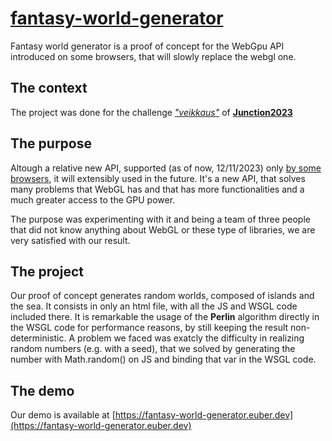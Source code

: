 # [fantasy-world-generator](https://fantasy-world-generator.euber.dev/)

Fantasy world generator is a proof of concept for the WebGpu API introduced on some browsers, that will slowly replace the webgl one.

## The context

The project was done for the challenge *["veikkaus"](https://www.junction2023.com/challenges-2023/veikkaus)* of **[Junction2023](https://www.junction2023.com/)**

## The purpose

Altough a relative new API, supported (as of now, 12/11/2023) only [by some browsers](https://caniuse.com/webgpu), it will extensibly used in the future. It's a new API, that solves many problems that WebGL has and that has more functionalities and a much greater access to the GPU power. 

The purpose was experimenting with it and being a team of three people that did not know anything about WebGL or these type of libraries, we are very satisfied with our result.

## The project

Our proof of concept generates random worlds, composed of islands and the sea. It consists in only an html file, with all the JS and WSGL code included there. It is remarkable the usage of the **Perlin** algorithm directly in the WSGL code for performance reasons, by still keeping the result non-deterministic. A problem we faced was exatcly the difficulty in realizing random numbers (e.g. with a seed), that we solved by generating the number with Math.random() on JS and binding that var in the WSGL code.

## The demo

Our demo is available at [https://fantasy-world-generator.euber.dev](https://fantasy-world-generator.euber.dev)

